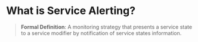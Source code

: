 # What is Service Alerting?

> **Formal Definition**: A monitoring strategy that presents a service state to a service modifier by notification of service states information.
